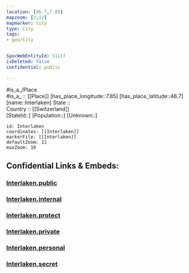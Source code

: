 ```yaml
---
location: [46.7,7.85] 
mapzoom: [7,12] 
mapmarker: city 
type: City
tags:
- geo/City


SpocWebEntityId: 31117
isDeleted: false
confidential: public

---
```

#is_a_/Place  
#is_a_ :: [[Place]] 
[has_place_longitude::7.85] 
[has_place_latitude::46.7] 
[name::Interlaken] 
State ::  
Country :: [[Switzerland]]  
[StateId::] 
[Population::] 
[Unknown::] 


```leaflet
id: Interlaken
coordinates: [[Interlaken]] 
markerFile: [[Interlaken]] 
defaultZoom: 11 
maxZoom: 18
```


## Confidential Links & Embeds: 

### [Interlaken.public](/_public/\Earth\Continent\Europe\Europe~Central\Switzerland\Switzerland~Cantons\Bern,Canton\CityInterlaken.public.md) 

### [Interlaken.internal](/_internal/\Earth\Continent\Europe\Europe~Central\Switzerland\Switzerland~Cantons\Bern,Canton\CityInterlaken.internal.md) 

### [Interlaken.protect](/_protect/\Earth\Continent\Europe\Europe~Central\Switzerland\Switzerland~Cantons\Bern,Canton\CityInterlaken.protect.md) 

### [Interlaken.private](/_private/\Earth\Continent\Europe\Europe~Central\Switzerland\Switzerland~Cantons\Bern,Canton\CityInterlaken.private.md) 

### [Interlaken.personal](/_personal/\Earth\Continent\Europe\Europe~Central\Switzerland\Switzerland~Cantons\Bern,Canton\CityInterlaken.personal.md) 

### [Interlaken.secret](/_secret/\Earth\Continent\Europe\Europe~Central\Switzerland\Switzerland~Cantons\Bern,Canton\CityInterlaken.secret.md)

